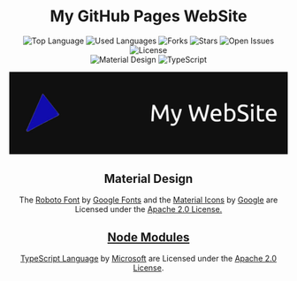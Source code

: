 <h1 align="center">My GitHub Pages WebSite</h1>

<p align="center">
  <img src="https://img.shields.io/github/languages/top/caiodsa-lab/caiodsa-lab.github.io?style=for-the-badge" alt="Top Language">
  <img src="https://img.shields.io/github/languages/count/caiodsa-lab/caiodsa-lab.github.io?style=for-the-badge" alt="Used Languages">
  <img src="https://img.shields.io/github/forks/caiodsa-lab/caiodsa-lab.github.io?style=for-the-badge" alt="Forks">
  <img src="https://img.shields.io/github/stars/caiodsa-lab/caiodsa-lab.github.io?style=for-the-badge" alt="Stars">
  <img src="https://img.shields.io/github/issues-raw/caiodsa-lab/caiodsa-lab.github.io?style=for-the-badge" alt="Open Issues">
  <img src="https://img.shields.io/github/license/caiodsa-lab/caiodsa-lab.github.io?style=for-the-badge"" alt="License">
  <br>
  <img src="https://img.shields.io/badge/Powered%20By-Material%20Design-blue?style=for-the-badge&logo=material-design" alt="Material Design">
  <img src="https://img.shields.io/badge/Powered%20By-TypeScript-blue?style=for-the-badge&logo=typescript" alt="TypeScript">
</p>

<img src="design/images/banner.jpg" alt="Banner">

<h2 align="center">Material Design</h2>
                                                                                                                       
<p align="center">The <a href="https://github.com/googlefonts/roboto">Roboto Font</a> by <a href="https://github.com/googlefonts/">Google Fonts</a> and the <a href="https://github.com/google/material-design-icons">Material Icons</a> by <a href="https://github.com/google/">Google</a> are Licensed under the <a href="http://www.apache.org/licenses/LICENSE-2.0">Apache 2.0 License.</p>

<h2 align="center">Node Modules</h2>

<p align="center"><a href="https://github.com/microsoft/TypeScript/">TypeScript Language</a> by <a href="https://github.com/microsoft/">Microsoft</a> are Licensed under the <a href="http://www.apache.org/licenses/LICENSE-2.0">Apache 2.0 License</a>.</p>
